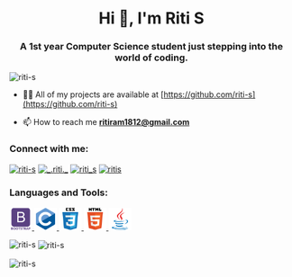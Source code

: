 <h1 align="center">Hi 👋, I'm Riti S</h1>
<h3 align="center">A 1st year Computer Science student just stepping into the world of coding.</h3>

<p align="left"> <img src="https://komarev.com/ghpvc/?username=riti-s&label=Profile%20views&color=0e75b6&style=flat" alt="riti-s" /> </p>

- 👨‍💻 All of my projects are available at [https://github.com/riti-s](https://github.com/riti-s)

- 📫 How to reach me **ritiram1812@gmail.com**

<h3 align="left">Connect with me:</h3>
<p align="left">
<a href="https://linkedin.com/in/riti-s" target="blank"><img align="center" src="https://raw.githubusercontent.com/rahuldkjain/github-profile-readme-generator/master/src/images/icons/Social/linked-in-alt.svg" alt="riti-s" height="30" width="40" /></a>
<a href="https://instagram.com/_.riti._" target="blank"><img align="center" src="https://raw.githubusercontent.com/rahuldkjain/github-profile-readme-generator/master/src/images/icons/Social/instagram.svg" alt="_.riti._" height="30" width="40" /></a>
<a href="https://www.hackerrank.com/riti_s" target="blank"><img align="center" src="https://raw.githubusercontent.com/rahuldkjain/github-profile-readme-generator/master/src/images/icons/Social/hackerrank.svg" alt="riti_s" height="30" width="40" /></a>
<a href="https://auth.geeksforgeeks.org/user/ritis" target="blank"><img align="center" src="https://raw.githubusercontent.com/rahuldkjain/github-profile-readme-generator/master/src/images/icons/Social/geeks-for-geeks.svg" alt="ritis" height="30" width="40" /></a>
</p>

<h3 align="left">Languages and Tools:</h3>
<p align="left"> <a href="https://getbootstrap.com" target="_blank"> <img src="https://raw.githubusercontent.com/devicons/devicon/master/icons/bootstrap/bootstrap-plain-wordmark.svg" alt="bootstrap" width="40" height="40"/> </a> <a href="https://www.cprogramming.com/" target="_blank"> <img src="https://raw.githubusercontent.com/devicons/devicon/master/icons/c/c-original.svg" alt="c" width="40" height="40"/> </a> <a href="https://www.w3schools.com/css/" target="_blank"> <img src="https://raw.githubusercontent.com/devicons/devicon/master/icons/css3/css3-original-wordmark.svg" alt="css3" width="40" height="40"/> </a> <a href="https://www.w3.org/html/" target="_blank"> <img src="https://raw.githubusercontent.com/devicons/devicon/master/icons/html5/html5-original-wordmark.svg" alt="html5" width="40" height="40"/> </a> <a href="https://www.java.com" target="_blank"> <img src="https://raw.githubusercontent.com/devicons/devicon/master/icons/java/java-original.svg" alt="java" width="40" height="40"/> </a> </p>

<p><img align="left" src="https://github-readme-stats.vercel.app/api/top-langs?username=riti-s&show_icons=true&locale=en&layout=compact" alt="riti-s" /></p>

<p>&nbsp;<img align="center" src="https://github-readme-stats.vercel.app/api?username=riti-s&show_icons=true&locale=en" alt="riti-s" /></p>

<p><img align="center" src="https://github-readme-streak-stats.herokuapp.com/?user=riti-s&" alt="riti-s" /></p>
